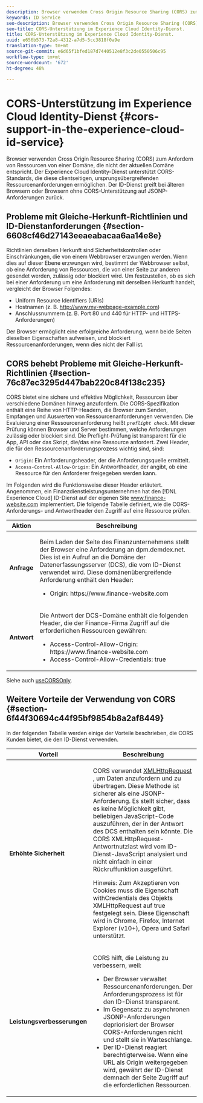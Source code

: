 ```yaml
---
description: Browser verwenden Cross Origin Resource Sharing (CORS) zum Anfordern von Ressourcen von einer Domäne, die nicht der aktuellen Domäne entspricht. Der Experience Cloud Identity-Dienst unterstützt CORS-Standards, die diese clientseitigen, ursprungsübergreifenden Ressourcenanforderungen ermöglichen. Der ID-Dienst greift bei älteren Browsern oder Browsern ohne CORS-Unterstützung auf JSONP-Anforderungen zurück.
keywords: ID Service
seo-description: Browser verwenden Cross Origin Resource Sharing (CORS) zum Anfordern von Ressourcen von einer Domäne, die nicht der aktuellen Domäne entspricht. Der Experience Cloud Identity-Dienst unterstützt CORS-Standards, die diese clientseitigen, ursprungsübergreifenden Ressourcenanforderungen ermöglichen. Der ID-Dienst greift bei älteren Browsern oder Browsern ohne CORS-Unterstützung auf JSONP-Anforderungen zurück.
seo-title: CORS-Unterstützung im Experience Cloud Identity-Dienst.
title: CORS-Unterstützung im Experience Cloud Identity-Dienst.
uuid: e656b573-72a8-4312-a7d5-5cc3818f0a9e
translation-type: tm+mt
source-git-commit: e6d65f1bfed187d7440512e8f3c2de0550506c95
workflow-type: tm+mt
source-wordcount: '672'
ht-degree: 48%

---
```



# CORS-Unterstützung im Experience Cloud Identity-Dienst {#cors-support-in-the-experience-cloud-id-service}

Browser verwenden Cross Origin Resource Sharing (CORS) zum Anfordern von Ressourcen von einer Domäne, die nicht der aktuellen Domäne entspricht. Der Experience Cloud Identity-Dienst unterstützt CORS-Standards, die diese clientseitigen, ursprungsübergreifenden Ressourcenanforderungen ermöglichen. Der ID-Dienst greift bei älteren Browsern oder Browsern ohne CORS-Unterstützung auf JSONP-Anforderungen zurück.

## Probleme mit Gleiche-Herkunft-Richtlinien und ID-Dienstanforderungen {#section-6608cf46d27143eeaeabacaa6aa14e8e}

Richtlinien derselben Herkunft sind Sicherheitskontrollen oder Einschränkungen, die von einem Webbrowser erzwungen werden. Wenn dies auf dieser Ebene erzwungen wird, bestimmt der Webbrowser selbst, ob eine Anforderung von Ressourcen, die von einer Seite zur anderen gesendet werden, zulässig oder blockiert wird. Um festzustellen, ob es sich bei einer Anforderung um eine Anforderung mit derselben Herkunft handelt, vergleicht der Browser Folgendes:

* Uniform Resource Identifiers (URIs)
* Hostnamen (z. B. http://www.my-webpage-example.com)
* Anschlussnummern (z. B. Port 80 und 440 für HTTP- und HTTPS-Anforderungen)

Der Browser ermöglicht eine erfolgreiche Anforderung, wenn beide Seiten dieselben Eigenschaften aufweisen, und blockiert Ressourcenanforderungen, wenn dies nicht der Fall ist.

## CORS behebt Probleme mit Gleiche-Herkunft-Richtlinien {#section-76c87ec3295d447bab220c84f138c235}

CORS bietet eine sichere und effektive Möglichkeit, Ressourcen über verschiedene Domänen hinweg anzufordern. Die CORS-Spezifikation enthält eine Reihe von HTTP-Headern, die Browser zum Senden, Empfangen und Auswerten von Ressourcenanforderungen verwenden. Die Evaluierung einer Ressourcenanforderung heißt *`preflight check`*. Mit dieser Prüfung können Browser und Server bestimmen, welche Anforderungen zulässig oder blockiert sind. Die Preflight-Prüfung ist transparent für die App, API oder das Skript, die/das eine Ressource anfordert. Zwei Header, die für den Ressourcenanforderungsprozess wichtig sind, sind:

* `Origin`: Ein Anforderungsheader, der die Anforderungsquelle ermittelt.
* `Access-Control-Allow-Origin`: Ein Antwortheader, der angibt, ob eine Ressource für den Anforderer freigegeben werden kann.

Im Folgenden wird die Funktionsweise dieser Header erläutert. Angenommen, ein Finanzdienstleistungsunternehmen hat den [!DNL Experience Cloud] ID-Dienst auf der eigenen Site www.finance-website.com implementiert. Die folgende Tabelle definiert, wie die CORS-Anforderungs- und Antwortheader den Zugriff auf eine Ressource prüfen.

<table id="table_B004ACF52B5A4D33B1DCF7EA77BE4E6D"> 
 <thead> 
  <tr> 
   <th colname="col1" class="entry"> Aktion </th> 
   <th colname="col2" class="entry"> Beschreibung </th> 
  </tr> 
 </thead>
 <tbody> 
  <tr> 
   <td colname="col1"> <p> <b>Anfrage</b> </p> </td> 
   <td colname="col2"> <p>Beim Laden der Seite des Finanzunternehmens stellt der Browser eine Anforderung an <span class="codeph">dpm.demdex.net</span>. Dies ist ein Aufruf an die Domäne der Datenerfassungsserver (DCS), die vom ID-Dienst verwendet wird. Diese domänenübergreifende Anforderung enthält den Header: </p> <p> 
     <ul class="simplelist"> 
      <li> <span class="codeph"> Origin: https://www.finance-website.com</span> </li> 
     </ul> </p> </td> 
  </tr> 
  <tr> 
   <td colname="col1"> <p> <b>Antwort</b> </p> </td> 
   <td colname="col2"> <p>Die Antwort der DCS-Domäne enthält die folgenden Header, die der Finance-Firma Zugriff auf die erforderlichen Ressourcen gewähren: </p> <p> 
     <ul class="simplelist"> 
      <li> <span class="codeph"> Access-Control-Allow-Origin: https://www.finance-website.com</span> </li> 
      <li> <span class="codeph"> Access-Control-Allow-Credentials: true</span> </li> 
     </ul> </p> </td> 
  </tr> 
 </tbody> 
</table>

Siehe auch [useCORSOnly](../library/function-vars/use-cors-only.md#reference-8a9a143d838b48d6b23329b84b13e1fa).

## Weitere Vorteile der Verwendung von CORS {#section-6f44f30694c44f95bf9854b8a2af8449}

In der folgenden Tabelle werden einige der Vorteile beschrieben, die CORS Kunden bietet, die den ID-Dienst verwenden.

<table id="table_AEB51A263D454F90B66E8C8D0513CF79"> 
 <thead> 
  <tr> 
   <th colname="col1" class="entry"> Vorteil </th> 
   <th colname="col2" class="entry"> Beschreibung </th> 
  </tr>
 </thead>
 <tbody> 
  <tr> 
   <td colname="col1"> <p><b>Erhöhte Sicherheit</b> </p> </td> 
   <td colname="col2"> <p>CORS verwendet <a href="https://developer.mozilla.org/de-DE/docs/Web/API/XMLHttpRequest" format="https" scope="external"> XMLHttpRequest</a> , um Daten anzufordern und zu übertragen. Diese Methode ist sicherer als eine JSONP-Anforderung. Es stellt sicher, dass es keine Möglichkeit gibt, beliebigen JavaScript-Code auszuführen, der in der Antwort des DCS enthalten sein könnte. Die CORS XMLHttpRequest-Antwortnutzlast wird vom ID-Dienst-JavaScript analysiert und nicht einfach in einer Rückruffunktion ausgeführt. </p> <p> <p>Hinweis: Zum Akzeptieren von Cookies muss die Eigenschaft <span class="codeph">withCredentials</span> des Objekts <span class="codeph">XMLHttpRequest</span> auf <span class="codeph">true</span> festgelegt sein. Diese Eigenschaft wird in Chrome, Firefox, Internet Explorer (v10+), Opera und Safari unterstützt. </p> </p> </td> 
  </tr> 
  <tr> 
   <td colname="col1"> <p><b>Leistungsverbesserungen</b> </p> </td> 
   <td colname="col2"> <p>CORS hilft, die Leistung zu verbessern, weil: </p> 
    <ul id="ul_EC3A178003A94D70883B914050D7C464"> 
     <li id="li_F8B44352BFBB46CDBD07AE40B9F2D0EC">Der Browser verwaltet Ressourcenanforderungen. Der Anforderungsprozess ist für den ID-Dienst transparent. </li> 
     <li id="li_C63E43A4CAB84210AB6A39100E5864BE">Im Gegensatz zu asynchronen JSONP-Anforderungen depriorisiert der Browser CORS-Anforderungen nicht und stellt sie in Warteschlange. </li> 
     <li id="li_1A2A15F591B84D1BAED3CFAB391EEBEC">Der ID-Dienst reagiert berechtigterweise. Wenn eine URL als <span class="codeph">Origin</span> weitergegeben wird, gewährt der ID-Dienst demnach der Seite Zugriff auf die erforderlichen Ressourcen. </li> 
    </ul> </td> 
  </tr> 
 </tbody> 
</table>


